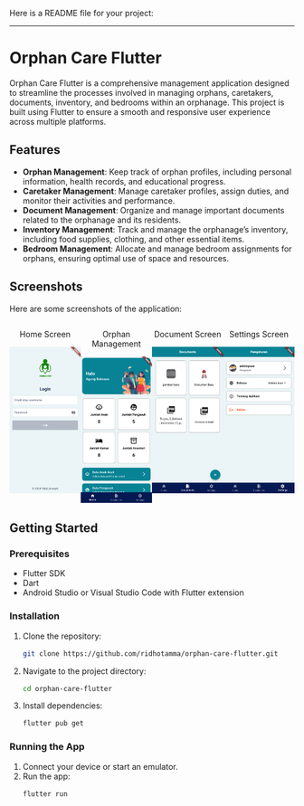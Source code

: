 Here is a README file for your project:

---

# Orphan Care Flutter

Orphan Care Flutter is a comprehensive management application designed to streamline the processes involved in managing orphans, caretakers, documents, inventory, and bedrooms within an orphanage. This project is built using Flutter to ensure a smooth and responsive user experience across multiple platforms.

## Features

- **Orphan Management**: Keep track of orphan profiles, including personal information, health records, and educational progress.
- **Caretaker Management**: Manage caretaker profiles, assign duties, and monitor their activities and performance.
- **Document Management**: Organize and manage important documents related to the orphanage and its residents.
- **Inventory Management**: Track and manage the orphanage’s inventory, including food supplies, clothing, and other essential items.
- **Bedroom Management**: Allocate and manage bedroom assignments for orphans, ensuring optimal use of space and resources.

## Screenshots

Here are some screenshots of the application:

<div style="display: flex; justify-content: space-between;">
    <div style="text-align: center;">
        <p>Home Screen</p>
        <img src="./screenshots/screenshot-1.png" alt="Home Screen" width="200"/>
    </div>
    <div style="text-align: center;">
        <p>Orphan Management</p>
        <img src="./screenshots/screenshot-2.png" alt="Orphan Management" width="200"/>
    </div>
    <div style="text-align: center;">
        <p>Document Screen</p>
        <img src="./screenshots/screenshot-3.png" alt="Inventory Management" width="200"/>
    </div>
    <div style="text-align: center;">
        <p>Settings Screen</p>
        <img src="./screenshots/screenshot-4.png" alt="Bedroom Management" width="200"/>
    </div>
</div>


## Getting Started

### Prerequisites

- Flutter SDK
- Dart
- Android Studio or Visual Studio Code with Flutter extension

### Installation

1. Clone the repository:
   ```sh
   git clone https://github.com/ridhotamma/orphan-care-flutter.git
   ```
2. Navigate to the project directory:
   ```sh
   cd orphan-care-flutter
   ```
3. Install dependencies:
   ```sh
   flutter pub get
   ```

### Running the App

1. Connect your device or start an emulator.
2. Run the app:
   ```sh
   flutter run
   ```